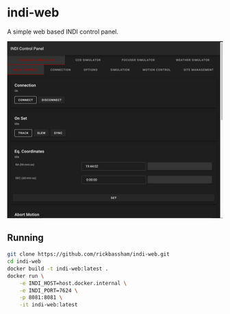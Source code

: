 # indi-web

A simple web based INDI control panel.

![INDI Control Panel](doc/screenshot.png "INDI Control Panel")

## Running

```bash
git clone https://github.com/rickbassham/indi-web.git
cd indi-web
docker build -t indi-web:latest .
docker run \
    -e INDI_HOST=host.docker.internal \
    -e INDI_PORT=7624 \
    -p 8081:8081 \
    -it indi-web:latest
```
